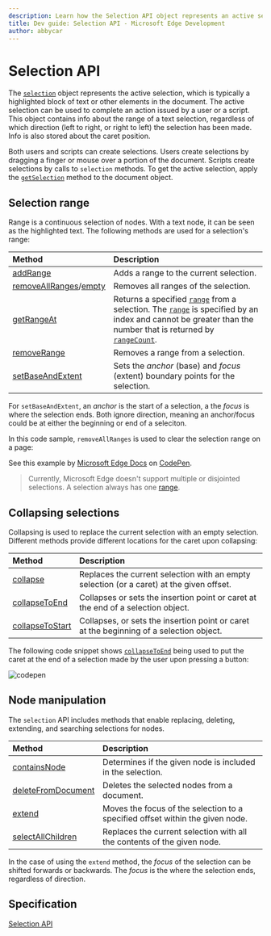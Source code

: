 ```yaml
---
description: Learn how the Selection API object represents an active selection, and how its methods can be used.
title: Dev guide: Selection API - Microsoft Edge Development
author: abbycar
---
```


# Selection API

The  [`selection`](https://msdn.microsoft.com/library/ff974359) object represents the active selection, which is typically a highlighted block of text or other elements in the document. The active selection can be used to complete an action issued by a user or a script.
This object contains info about the range of a text selection, regardless of which direction (left to right, or right to left) the selection has been made. Info is also stored about the caret position.

Both users and scripts can create selections. Users create selections by dragging a finger or mouse over a portion of the document. Scripts create selections by calls to `selection` methods. To get the active selection, apply the [`getSelection`](https://msdn.microsoft.com/library/ff975169) method to the document object. 

## Selection range

Range is a continuous selection of nodes. With a text node, it can be seen as the highlighted text. The following methods are used for a selection's range:

Method | Description
:------ | :-------
[addRange](https://msdn.microsoft.com/library/ff975172) | Adds a range to the current selection.
[removeAllRanges](https://msdn.microsoft.com/library/ff975178)/[empty](https://msdn.microsoft.com/library/dn903932) | Removes all ranges of the selection.
[getRangeAt](https://msdn.microsoft.com/library/ff975177) | Returns a specified [`range`](https://msdn.microsoft.com/library/hh772133) from a selection. The [`range`](https://msdn.microsoft.com/library/hh772133) is specified by an index and cannot be greater than the number that is returned by [`rangeCount`](https://msdn.microsoft.com/library/ff974693). 
[removeRange](https://msdn.microsoft.com/library/ff975179) | Removes a range from a selection.
[setBaseAndExtent](https://msdn.microsoft.com/library/dn903953) | Sets the *anchor* (base) and *focus* (extent) boundary points for the selection.

For `setBaseAndExtent`, an *anchor* is the start of a selection, a the *focus* is where the selection ends. Both ignore direction, meaning an anchor/focus could be at either the beginning or end of a seleciton.

In this code sample, `removeAllRanges` is used to clear the selection range on a page:

<div class="codepen-wrap"><p data-height="300" data-theme-id="23761" data-slug-hash="WwZQmV" data-default-tab="result" data-user="MicrosoftEdgeDocumentation" data-embed-version="2" data-editable="true" class="codepen">See this example by <a href="https://codepen.io/MicrosoftEdgeDocumentation">Microsoft Edge Docs</a> on <a href="https://codepen.io/MicrosoftEdgeDocumentation/pen/WwZQmV">CodePen</a>.</p></div><script async src="//assets.codepen.io/assets/embed/ei.js"></script>

> Currently, Microsoft Edge doesn't support multiple or disjointed selections. A selection always has one [range](https://msdn.microsoft.com/library/hh772133). 

## Collapsing selections

Collapsing is used to replace the current selection with an empty selection. Different methods provide different locations for the caret upon collapsing:

Method | Description
:----- | :----------
[collapse](https://msdn.microsoft.com/library/ff975173) | Replaces the current selection with an empty selection (or a caret) at the given offset.
[collapseToEnd](https://msdn.microsoft.com/library/ff975174) | Collapses or sets the insertion point or caret at the end of a selection object.
[collapseToStart](https://msdn.microsoft.com/library/ff975175) | Collapses, or sets the insertion point or caret at the beginning of a selection object.


The following code snippet shows [`collapseToEnd`](https://msdn.microsoft.com/library/ff975174) being used to put the caret at the end of a selection made by the user upon pressing a button:

![codepen](https://codepen.io/MicrosoftEdgeDocumentation/pen/NNaGmQ)

## Node manipulation

The `selection` API includes methods that enable replacing, deleting, extending, and searching selections for nodes. 

Method | Description
:------ | :-------
[containsNode](https://msdn.microsoft.com/library/dn903930) | Determines if the given node is included in the selection.
[deleteFromDocument](https://msdn.microsoft.com/library/ff975176) | Deletes the selected nodes from a document.
[extend](https://msdn.microsoft.com/library/dn903952) | Moves the focus of the selection to a specified offset within the given node.
[selectAllChildren](https://msdn.microsoft.com/library/ff975180) | Replaces the current selection with all the contents of the given node.

In the case of using the `extend` method, the *focus* of the selection can be shifted forwards or backwards. The *focus* is the where the selection ends, regardless of direction.



## Specification
[Selection API](http://rniwa.github.io/selection-api)
